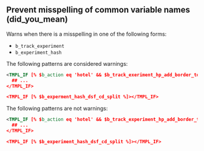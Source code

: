 ## Prevent misspelling of common variable names (did_you_mean)

Warns when there is a misspelling in one of the following forms:

- `b_track_experiment`
- `b_experiment_hash`

The following patterns are considered warnings:

```xml
<TMPL_IF [% $b_action eq 'hotel' && $b_track_exeriment_hp_add_border_to_sbox %]>
  ## ...
</TMPL_IF>

<TMPL_IF [% $b_experment_hash_dsf_cd_split %]></TMPL_IF>
```

The following patterns are not warnings:

```xml
<TMPL_IF [% $b_action eq 'hotel' && $b_track_experiment_hp_add_border_to_sbox %]>
  ## ...
</TMPL_IF>

<TMPL_IF [% $b_experiment_hash_dsf_cd_split %]></TMPL_IF>
```
